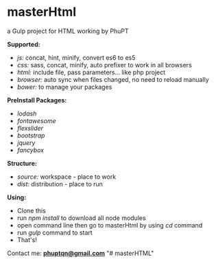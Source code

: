 # masterHtml
a Gulp project for HTML working by PhuPT

**Supported:**
- _js:_ concat, hint, minify, convert es6 to es5
- _css:_ sass, concat, minify, auto prefixer to work in all browsers
- _html:_ include file, pass parameters... like php project
- _browser:_ auto sync when files changed, no need to reload manually
- _bower:_ to manage your packages

**PreInstall Packages:**
- _lodash_
- _fontawesome_
- _flexslider_
- _bootstrap_
- _jquery_
- _fancybox_

**Structure:**
- _source:_ workspace - place to work
- _dist:_ distribution - place to run

**Using:**
- Clone this
- run _npm install_ to download all node modules
- open command line then go to masterHtml by using _cd_ command
- run _gulp_ command to start
- That's!

Contact me: **phuptqn@gmail.com**
"# masterHTML" 
